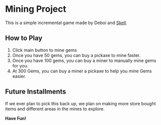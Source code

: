 # Mining Project

This is a simple incremental game made by Deboi and [Skell](https://github.com/FriendSkullaton).

## How to Play

1. Click main button to mine gems
2. Once you have 50 gems, you can buy a pickaxe to mine faster.
3. Once you have 100 gems, you can buy a miner to manually mine gems for you.
4. At 300 Gems, you can buy a miner a pickaxe to help you mine Gems easier.

## Future Installments

If we ever plan to pick this back up, we plan on making more store bought items and different areas in the mines to explore.

**Have Fun!**
